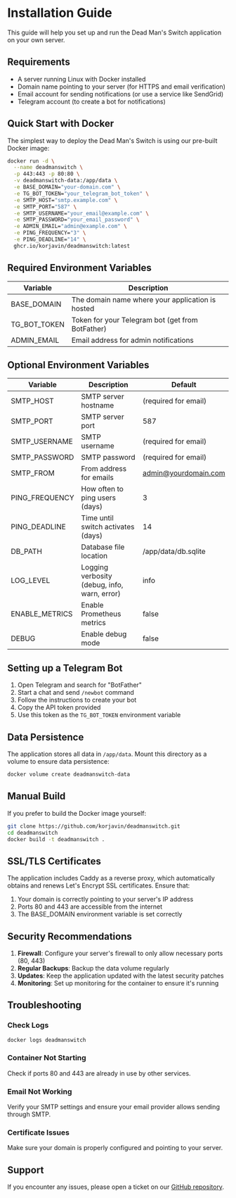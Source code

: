 # Installation Guide

This guide will help you set up and run the Dead Man's Switch application on your own server.

## Requirements

- A server running Linux with Docker installed
- Domain name pointing to your server (for HTTPS and email verification)
- Email account for sending notifications (or use a service like SendGrid)
- Telegram account (to create a bot for notifications)

## Quick Start with Docker

The simplest way to deploy the Dead Man's Switch is using our pre-built Docker image:

```bash
docker run -d \
  --name deadmanswitch \
  -p 443:443 -p 80:80 \
  -v deadmanswitch-data:/app/data \
  -e BASE_DOMAIN="your-domain.com" \
  -e TG_BOT_TOKEN="your_telegram_bot_token" \
  -e SMTP_HOST="smtp.example.com" \
  -e SMTP_PORT="587" \
  -e SMTP_USERNAME="your_email@example.com" \
  -e SMTP_PASSWORD="your_email_password" \
  -e ADMIN_EMAIL="admin@example.com" \
  -e PING_FREQUENCY="3" \
  -e PING_DEADLINE="14" \
  ghcr.io/korjavin/deadmanswitch:latest
```

## Required Environment Variables

| Variable | Description |
|----------|-------------|
| BASE_DOMAIN | The domain name where your application is hosted |
| TG_BOT_TOKEN | Token for your Telegram bot (get from BotFather) |
| ADMIN_EMAIL | Email address for admin notifications |

## Optional Environment Variables

| Variable | Description | Default |
|----------|-------------|---------|
| SMTP_HOST | SMTP server hostname | (required for email) |
| SMTP_PORT | SMTP server port | 587 |
| SMTP_USERNAME | SMTP username | (required for email) |
| SMTP_PASSWORD | SMTP password | (required for email) |
| SMTP_FROM | From address for emails | admin@yourdomain.com |
| PING_FREQUENCY | How often to ping users (days) | 3 |
| PING_DEADLINE | Time until switch activates (days) | 14 |
| DB_PATH | Database file location | /app/data/db.sqlite |
| LOG_LEVEL | Logging verbosity (debug, info, warn, error) | info |
| ENABLE_METRICS | Enable Prometheus metrics | false |
| DEBUG | Enable debug mode | false |

## Setting up a Telegram Bot

1. Open Telegram and search for "BotFather"
2. Start a chat and send `/newbot` command
3. Follow the instructions to create your bot
4. Copy the API token provided
5. Use this token as the `TG_BOT_TOKEN` environment variable

## Data Persistence

The application stores all data in `/app/data`. Mount this directory as a volume to ensure data persistence:

```bash
docker volume create deadmanswitch-data
```

## Manual Build

If you prefer to build the Docker image yourself:

```bash
git clone https://github.com/korjavin/deadmanswitch.git
cd deadmanswitch
docker build -t deadmanswitch .
```

## SSL/TLS Certificates

The application includes Caddy as a reverse proxy, which automatically obtains and renews Let's Encrypt SSL certificates. Ensure that:

1. Your domain is correctly pointing to your server's IP address
2. Ports 80 and 443 are accessible from the internet
3. The BASE_DOMAIN environment variable is set correctly

## Security Recommendations

1. **Firewall**: Configure your server's firewall to only allow necessary ports (80, 443)
2. **Regular Backups**: Backup the data volume regularly
3. **Updates**: Keep the application updated with the latest security patches
4. **Monitoring**: Set up monitoring for the container to ensure it's running

## Troubleshooting

### Check Logs

```bash
docker logs deadmanswitch
```

### Container Not Starting

Check if ports 80 and 443 are already in use by other services.

### Email Not Working

Verify your SMTP settings and ensure your email provider allows sending through SMTP.

### Certificate Issues

Make sure your domain is properly configured and pointing to your server.

## Support

If you encounter any issues, please open a ticket on our [GitHub repository](https://github.com/korjavin/deadmanswitch/issues).